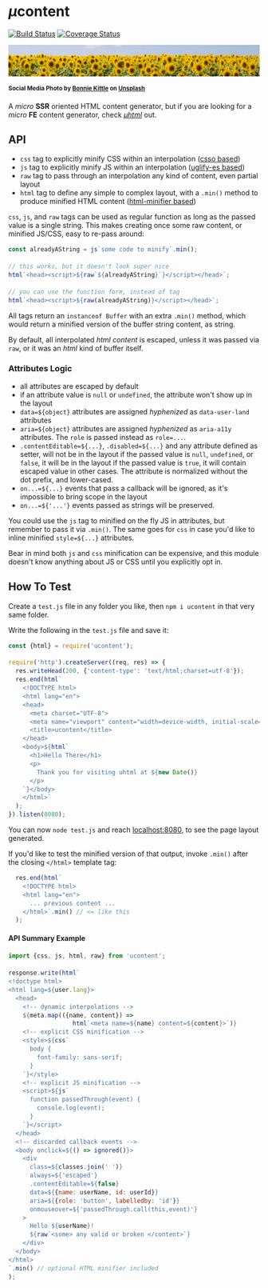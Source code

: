 # <em>µ</em>content

[![Build Status](https://travis-ci.com/WebReflection/ucontent.svg?branch=master)](https://travis-ci.com/WebReflection/ucontent) [![Coverage Status](https://coveralls.io/repos/github/WebReflection/ucontent/badge.svg?branch=master)](https://coveralls.io/github/WebReflection/ucontent?branch=master)

![sunflowers](./ucontent-head.jpg)

<sup>**Social Media Photo by [Bonnie Kittle](https://unsplash.com/@bonniekdesign) on [Unsplash](https://unsplash.com/)**</sup>


A <em>micro</em> **SSR** oriented HTML content generator, but if you are looking for a <em>micro</em> **FE** content generator, check _[µhtml](https://github.com/WebReflection/uhtml#readme)_ out.


## API

  * `css` tag to explicitly minify CSS within an interpolation ([csso based](https://www.npmjs.com/package/csso))
  * `js` tag to explicitly minify JS within an interpolation ([uglify-es based](https://www.npmjs.com/package/uglify-es))
  * `raw` tag to pass through an interpolation any kind of content, even partial layout
  * `html` tag to define any simple to complex layout, with a `.min()` method to produce minified HTML content ([html-minifier based](https://www.npmjs.com/package/html-minifier))

`css`, `js`, and `raw` tags can be used as regular function as long as the passed value is a single string. This makes creating once some raw content, or minified JS/CSS, easy to re-pass around:

```js
const alreadyAString = js`some code to minify`.min();

// this works, but it doesn't look super nice
html`<head><script>${raw`${alreadyAString}`}</script></head>`;

// you can use the function form, instead of tag
html`<head><script>${raw(alreadyAString)}</script></head>`;
```

All tags return an `instanceof Buffer` with an extra `.min()` method, which would return a minified version of the buffer string content, as string.

By default, all interpolated _html_ *content* is escaped, unless it was passed via `raw`, or it was an _html_ kind of buffer itself.


### Attributes Logic

  * all attributes are escaped by default
  * if an attribute value is `null` or `undefined`, the attribute won't show up in the layout
  * `data=${object}` attributes are assigned _hyphenized_ as `data-user-land` attributes
  * `aria=${object}` attributes are assigned _hyphenized_ as `aria-a11y` attributes. The `role` is passed instead as `role=...`.
  * `.contentEditable=${...}`, `.disabled=${...}` and any attribute defined as setter, will not be in the layout if the passed value is `null`, `undefined`, or `false`, it will be in the layout if the passed value is `true`, it will contain escaped value in other cases. The attribute is normalized without the dot prefix, and lower-cased.
  * `on...=${...}` events that pass a callback will be ignored, as it's impossible to bring scope in the layout
  * `on...=${'...'}` events passed as strings will be preserved.
  
You could use the `js` tag to minified on the fly JS in attributes, but remember to pass it via `.min()`.
The same goes for `css` in case you'd like to inline minified `style=${...}` attributes.

Bear in mind both `js` and `css` minification can be expensive, and this module doesn't know anything about JS or CSS until you explicitly opt in.


## How To Test

Create a `test.js` file in any folder you like, then `npm i ucontent` in that very same folder.

Write the following in the `test.js` file and save it:

```js
const {html} = require('ucontent');

require('http').createServer((req, res) => {
  res.writeHead(200, {'content-type': 'text/html;charset=utf-8'});
  res.end(html`
    <!DOCTYPE html>
    <html lang="en">
    <head>
      <meta charset="UTF-8">
      <meta name="viewport" content="width=device-width, initial-scale=1.0">
      <title>ucontent</title>
    </head>
    <body>${html`
      <h1>Hello There</h1>
      <p>
        Thank you for visiting uhtml at ${new Date()}
      </p>
    `}</body>
    </html>`
  );
}).listen(8080);
```

You can now `node test.js` and reach [localhost:8080](http://localhost:8080/), to see the page layout generated.

If you'd like to test the minified version of that output, invoke `.min()` after the closing `</html>` template tag:

```js
  res.end(html`
    <!DOCTYPE html>
    <html lang="en">
      ... previous content ...
    </html>`.min() // <= like this
  );
```


#### API Summary Example

```js
import {css, js, html, raw} from 'ucontent';

response.write(html`
<!doctype html>
<html lang=${user.lang}>
  <head>
    <!-- dynamic interpolations -->
    ${meta.map(({name, content}) =>
                  html`<meta name=${name} content=${content}>`)}
    <!-- explicit CSS minification -->
    <style>${css`
      body {
        font-family: sans-serif;
      }
    `}</style>
    <!-- explicit JS minification -->
    <script>${js`
      function passedThrough(event) {
        console.log(event);
      }
    `}</script>
  </head>
  <!-- discarded callback events -->
  <body onclick=${() => ignored()}>
    <div
      class=${classes.join(' ')}
      always=${'escaped'}
      .contentEditable=${false}
      data=${{name: userName, id: userId}}
      aria=${{role: 'button', labelledby: 'id'}}
      onmouseover=${'passedThrough.call(this,event)'}
    >
      Hello ${userName}!
      ${raw`<some> any valid or broken </content>`}
    </div>
  </body>
</html>
`.min() // optional HTML minifier included
);
```